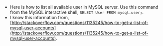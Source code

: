 * Here is how to list all available user in MySQL server. Use this command from the MySQL interactive shell, `SELECT User FROM mysql.user;`.
* I know this information from, [http://stackoverflow.com/questions/1135245/how-to-get-a-list-of-mysql-user-accounts](http://stackoverflow.com/questions/1135245/how-to-get-a-list-of-mysql-user-accounts).